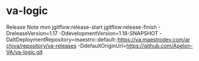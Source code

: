 
va-logic
======================

Release Note
mvn jgitflow:release-start jgitflow:release-finish -DreleaseVersion=1.17 -DdevelopmentVersion=1.18-SNAPSHOT -DaltDeploymentRepository=maestro::default::https://va.maestrodev.com/archiva/repository/va-releases  -DdefaultOriginUrl=https://github.com/Apelon-VA/va-logic.git